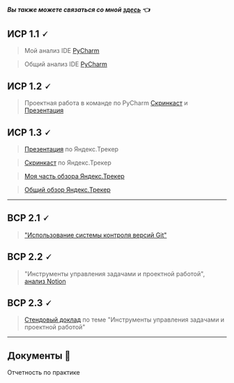 
#### *Вы также можете связаться со мной [здесь](https://vk.com/nestessia) 👈*



## ИСР 1.1 🗸

> Мой анализ IDE [PyCharm](https://github.com/nestessia/Practice/blob/d782322b4e607a8870d020f62442ff50b374c25f/PyCharm%20%D0%98%D0%A1%D0%A0%201.1%20%D0%9A%D1%80%D1%8E%D1%87%D0%BA%D0%BE%D0%B2%D0%B0%20%D0%90.%D0%A1%20%D0%98%D0%92%D0%A2%202-1.pdf)

>Общий анализ IDE [PyCharm](https://github.com/nestessia/Practice/blob/f0bf5458ac57a0b801d24d7c394967e46a7e3c2b/%D0%98%D0%A1%D0%A0%201.1%20ERROR404,%20%D0%9E%D0%B1%D0%B7%D0%BE%D1%80%20IDE%20PyCharm.pdf)


## ИСР 1.2 🗸

>Проектная работа в команде по PyCharm [Скринкаст](https://disk.yandex.ru/i/fJphbiOPAb9TCA) и [Презентация](https://github.com/nestessia/Practice/blob/b5e1e85dc5725bbc0a188846030f68313ea56524/PyCharm.pdf)


## ИСР 1.3 🗸

>[Презентация](https://github.com/nestessia/Practice/blob/b4982dcb9d2e9a29025fe56f30ee04c5cd67108d/Ytracker.pdf) по Яндекс.Трекер

>[Скринкаст](https://disk.yandex.ru/i/O-ZvvlMNqolmTw) по Яндекс.Трекер

>[Моя часть обзора Яндекс.Трекер](https://github.com/nestessia/Practice/blob/6e0629c4b85f37508af46dc79732d8f6b2e53a17/%D0%98%D0%A1%D0%A0-1.3%20%D0%9A%D1%80%D1%8E%D1%87%D0%BA%D0%BE%D0%B2%D0%B0%20%D0%90.%D0%A1%20%D0%98%D0%92%D0%A2%202-1.pdf)

>[Общий обзор Яндекс.Трекер](https://github.com/nestessia/Practice/blob/e2293cab684e9df6686bee6c5ef06c3e1a9ce21d/%D0%98%D0%A1%D0%A0%201.3%20%D0%BA%D0%BE%D0%BC%D0%B0%D0%BD%D0%B4%D0%B0%20ERROR404.pdf)

-------------------------------------

## ВСР 2.1 🗸

>["Использование системы контроля версий Git"](https://github.com/nestessia/Practice/blob/640647c81024f3c9db4e2dd22689898db0866e2c/%D0%92%D0%A1%D0%A0%202-1/%D0%92%D0%A1%D0%A0%202.1%20%D0%9A%D1%80%D1%8E%D1%87%D0%BA%D0%BE%D0%B2%D0%B0%20%D0%90.%D0%A1%20%D0%98%D0%92%D0%A2%202-1.pdf)
    

## ВСР 2.2 🗸

>"Инструменты управления задачами и проектной работой",  [анализ Notion](https://github.com/nestessia/Practice/blob/945667b24eb70f01cab67897f32345723ff78b36/Notion%20%D0%9A%D1%80%D1%8E%D1%87%D0%BA%D0%BE%D0%B2%D0%B0%20%D0%90.%D0%A1%20%D0%98%D0%92%D0%A2%202-1.pdf)

    
    
## ВСР 2.3 🗸

>[Стендовый  доклад](https://github.com/nestessia/Practice/blob/efac0f95712a2af84eb81d07694fcad2d596cdaa/%D0%A1%D1%82%D0%B5%D0%BD%D0%B4%D0%BE%D0%B2%D1%8B%D0%B9%20%D0%B4%D0%BE%D0%BA%D0%BB%D0%B0%D0%B4.pdf) по теме "Инструменты управления задачами и проектной работой"

-------------------------------------

## Документы 📂

Отчетность по практике 


